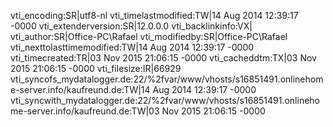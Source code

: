 vti_encoding:SR|utf8-nl
vti_timelastmodified:TW|14 Aug 2014 12:39:17 -0000
vti_extenderversion:SR|12.0.0.0
vti_backlinkinfo:VX|
vti_author:SR|Office-PC\\Rafael
vti_modifiedby:SR|Office-PC\\Rafael
vti_nexttolasttimemodified:TW|14 Aug 2014 12:39:17 -0000
vti_timecreated:TR|03 Nov 2015 21:06:15 -0000
vti_cacheddtm:TX|03 Nov 2015 21:06:15 -0000
vti_filesize:IR|66929
vti_syncofs_mydatalogger.de\:22/%2fvar/www/vhosts/s16851491.onlinehome-server.info/kaufreund.de:TW|14 Aug 2014 12:39:17 -0000
vti_syncwith_mydatalogger.de\:22/%2fvar/www/vhosts/s16851491.onlinehome-server.info/kaufreund.de:TW|03 Nov 2015 21:06:15 -0000
